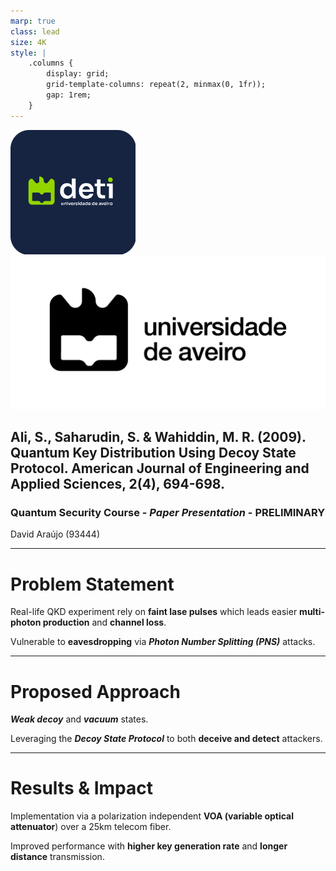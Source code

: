 ```yaml
---
marp: true
class: lead
size: 4K
style: |
    .columns {
        display: grid;
        grid-template-columns: repeat(2, minmax(0, 1fr));
        gap: 1rem;
    }
---
```


![height:100px](./images/deti-logo.png) ![height:100px](./images/Marca-UA-Complementar-PRETO.png)

## Ali, S., Saharudin, S. & Wahiddin, M. R. (2009). **Quantum Key Distribution Using Decoy State Protocol**. American Journal of Engineering and Applied Sciences, 2(4), 694-698.

### Quantum Security Course - _Paper Presentation_ - **PRELIMINARY**

David Araújo (93444)

<!-- footer: 25th of October 2024 -->

---

<!-- paginate: true -->
<!-- header: __Quantum Key Distribution Using Decoy State Protocol__ | Quantum Security Course - _Paper Presentation_ - __PRELIMINARY__-->
<!-- footer: '![height:50px](./images/deti-logo.png) ![height:50px](./images/Marca-UA-Complementar-PRETO.png)' -->

# Problem Statement

Real-life QKD experiment rely on **faint lase pulses** which leads easier **multi-photon production** and **channel loss**.

<!--
SINGLE PHOTON PRODUCTION IS HARD
- In real-world Quantum Key Distribution (QKD) systems, weak laser pulses (weak coherent pulses) are used to approximate single-photon emissions.

MULTI-PHOTON PRODUCTION
- These weak pulses occasionally produce more than one photon.

CHANNEL LOSS
- Due to the nature of the transmission channel, some photons are lost or absorbed, leading to what’s called "channel loss".
- When there’s channel loss, the receiver expects that only a fraction of the transmitted photons will arrive, as some are lost naturally.
-->

Vulnerable to **eavesdropping** via **_Photon Number Splitting (PNS)_** attacks.

<!--
- Multi-photon pulses are vulnerable to Photon-Number Splitting (PNS) attacks, where an eavesdropper can intercept and retain one of the extra photons without being detected.
-->

---

# Proposed Approach

**_Weak decoy_** and **_vacuum_** states.

<!--
In standard QKD, weak coherent pulses (WCPs) are used, but these can sometimes contain more than one photon, making them vulnerable to attacks. The decoy-state method helps detect and prevent such attacks by introducing decoy pulses, which are different from the normal signal pulses.

These pulses have a lower average photon number compared to the normal signal pulses. They are used to detect whether an eavesdropper is selectively attacking multi-photon pulses, as the statistics of photon detection between signal and weak decoy states would change in the presence of an attack.
-->

Leveraging the **_Decoy State Protocol_** to both **deceive and detect** attackers.

<!--
The key principle behind differentiating single-photon and multi-photon pulses in the Decoy State Protocol is the use of multiple intensity levels (signal and decoy states) during transmission.

The Decoy State Protocol introduces decoy states with different intensities (photon number distributions) than the primary signal states. By randomly interleaving these decoy pulses with signal pulses, the receiver can analyze the statistics of the detected pulses to estimate the channel loss and error rates for each intensity. If an eavesdropper were performing a PNS attack, the detected statistics for decoy states would deviate noticeably from expected values, revealing the presence of an eavesdropper.
-->

---

# Results & Impact

Implementation via a polarization independent **VOA (variable optical attenuator**) over a 25km telecom fiber.

<!--
The VOA allows the sender (Alice) to dynamically adjust the optical power of each pulse to create multiple intensity levels: signal states and decoy states.

These decoy states must be generated with carefully controlled lower intensities compared to the signal states. By varying the pulse intensities accurately with the VOA, Alice can randomize the transmission, making it difficult for an eavesdropper to know whether a given pulse is a signal or a decoy.
-->

Improved performance with **higher key generation rate** and **longer distance** transmission.

<!--
NOTES

Preliminary presentation structure

You could structure your three slides like this:
    1. Problem Statement: Briefly explain the challenge in Quantum Key Distribution, emphasizing the threat of photon-number splitting (PNS) attacks and the need for secure and efficient key exchange protocols.

    2. Proposed Approach: Summarize the Decoy State Protocol, focusing on how it enhances QKD security by introducing decoy states to detect eavesdroppers. Mention the key principle behind differentiating single-photon and multi-photon pulses.

    3. Results & Impact: Present the key findings, such as improvements in key generation rate and security, and conclude with the implications for the future of secure communications.
-->

<!--
Final presentation structure

1. Problem Statement:
    - Context and Background: Explain the basics of Quantum Key Distribution and its importance in secure communication.
    - Threats and Limitations: Go into details about PNS attacks and how traditional QKD is vulnerable to these.
    - Motivation for Decoy States: Why decoy states are a potential solution, setting up the transition to the approach.

2. Proposed Approach:
    - Concept of Decoy States: Describe what decoy states are and how they differ from signal states.
    - Detection Mechanism: Explain how the protocol uses decoy states to identify and prevent eavesdropping attempts.
    - Mathematical/Algorithmic Framework: Briefly touch on the key mathematical or algorithmic techniques used in their protocol.

3. Results & Impact:
    - Key Findings: Highlight the quantitative and qualitative improvements in security and key generation rates.
    - Comparative Analysis: Compare their protocol’s performance with other QKD protocols.
    - Practical Implications: Discuss real-world applicability and how this research advances the field of secure quantum communications.
-->
